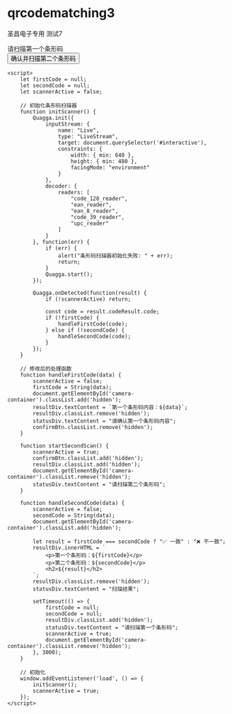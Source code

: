 # qrcodematching3
圣昌电子专用 测试7
<!DOCTYPE html>
<html lang="zh-CN">
<head>
    <meta charset="UTF-8">
    <meta name="viewport" content="width=device-width, initial-scale=1.0, maximum-scale=1.0, user-scalable=no">
    <title>双条形码验证系统</title>
    <script src="https://cdnjs.cloudflare.com/ajax/libs/quagga/0.12.1/quagga.min.js"></script>
    <style>
        /* 保持原有样式不变 */
        /* 只需修改所有"二维码"文字为"条形码" */
    </style>
</head>
<body>
    <div id="camera-container">
        <div id="interactive" class="viewport"></div>
    </div>
    <div id="status">请扫描第一个条形码</div>
    <div id="result" class="hidden"></div>
    <button id="confirm-btn" class="hidden" onclick="startSecondScan()">确认并扫描第二个条形码</button>

    <script>
        let firstCode = null;
        let secondCode = null;
        let scannerActive = false;

        // 初始化条形码扫描器
        function initScanner() {
            Quagga.init({
                inputStream: {
                    name: "Live",
                    type: "LiveStream",
                    target: document.querySelector('#interactive'),
                    constraints: {
                        width: { min: 640 },
                        height: { min: 480 },
                        facingMode: "environment"
                    }
                },
                decoder: {
                    readers: [
                        "code_128_reader",
                        "ean_reader",
                        "ean_8_reader",
                        "code_39_reader",
                        "upc_reader"
                    ]
                }
            }, function(err) {
                if (err) {
                    alert("条形码扫描器初始化失败: " + err);
                    return;
                }
                Quagga.start();
            });

            Quagga.onDetected(function(result) {
                if (!scannerActive) return;
                
                const code = result.codeResult.code;
                if (!firstCode) {
                    handleFirstCode(code);
                } else if (!secondCode) {
                    handleSecondCode(code);
                }
            });
        }

        // 修改后的处理函数
        function handleFirstCode(data) {
            scannerActive = false;
            firstCode = String(data);
            document.getElementById('camera-container').classList.add('hidden');
            resultDiv.textContent = `第一个条形码内容：${data}`;
            resultDiv.classList.remove('hidden');
            statusDiv.textContent = "请确认第一个条形码内容";
            confirmBtn.classList.remove('hidden');
        }

        function startSecondScan() {
            scannerActive = true;
            confirmBtn.classList.add('hidden');
            resultDiv.classList.add('hidden');
            document.getElementById('camera-container').classList.remove('hidden');
            statusDiv.textContent = "请扫描第二个条形码";
        }

        function handleSecondCode(data) {
            scannerActive = false;
            secondCode = String(data);
            document.getElementById('camera-container').classList.add('hidden');
            
            let result = firstCode === secondCode ? "✅ 一致" : "❌ 不一致";
            resultDiv.innerHTML = `
                <p>第一个条形码：${firstCode}</p>
                <p>第二个条形码：${secondCode}</p>
                <h2>${result}</h2>
            `;
            resultDiv.classList.remove('hidden');
            statusDiv.textContent = "扫描结果";

            setTimeout(() => {
                firstCode = null;
                secondCode = null;
                resultDiv.classList.add('hidden');
                statusDiv.textContent = "请扫描第一个条形码";
                scannerActive = true;
                document.getElementById('camera-container').classList.remove('hidden');
            }, 3000);
        }

        // 初始化
        window.addEventListener('load', () => {
            initScanner();
            scannerActive = true;
        });
    </script>
</body>
</html>
